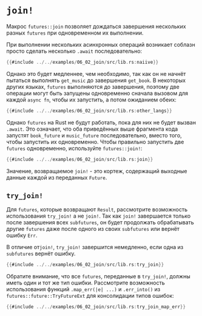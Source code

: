 # `join!`

Макрос `futures::join` позволяет дождаться завершения нескольких разных
`futures` при одновременном их выполнении.

При выполнении нескольких асинхронных операций возникает соблазн просто
сделать несколько `.await` последовательно:

```rust
{{#include ../../examples/06_02_join/src/lib.rs:naiive}}
```

Однако это будет медленнее, чем необходимо, так как он не начнёт пытаться выполнять
`get_music` до завершения `get_book`. В некоторых других языках,
`futures` выполняются до завершения, поэтому две операции могут быть запущены
одновременно сначала вызовом для каждой `async fn`, чтобы их запустить, а потом ожиданием обеих:

```rust
{{#include ../../examples/06_02_join/src/lib.rs:other_langs}}
```

Однако `futures` на Rust не будут работать, пока для них не будет вызван `.await`.
Это означает, что оба приведённых выше фрагмента кода запустят
`book_future` и `music_future` последовательно, вместо того, чтобы запустить их
одновременно. Чтобы правильно запустить две `futures` одновременно, используйте
`futures::join!`:

```rust
{{#include ../../examples/06_02_join/src/lib.rs:join}}
```

Значение, возвращаемое `join!` - это кортеж, содержащий выходные данные каждой из переданных `Future`.

## `try_join!`

Для `futures`, которые возвращают `Result`, рассмотрите возможность использования `try_join!` а не
`join!`. Так как `join!` завершается только после завершения всех `subfutures`,
он будет продолжать обрабатывать другие `futures` даже после одного из своих `subfutures` или вернёт ошибку `Err`.

В отличие от`join!`, `try_join!` завершится немедленно, если одна из `subfutures`
вернёт ошибку.

```rust
{{#include ../../examples/06_02_join/src/lib.rs:try_join}}
```

Обратите внимание, что все `futures`, переданные в `try_join!`, должны иметь один и тот же тип ошибки.
Рассмотрите возможность использования функций `.map_err(|e| ...)` и `.err_into()` из
`futures::future::TryFutureExt` для консолидации типов ошибок:

```rust
{{#include ../../examples/06_02_join/src/lib.rs:try_join_map_err}}
```
